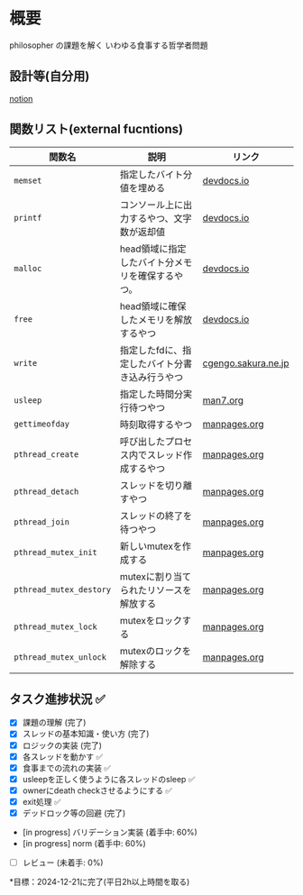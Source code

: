 # 概要
philosopher の課題を解く
いわゆる食事する哲学者問題

## 設計等(自分用)

[notion](https://www.notion.so/philosophers-157fd64b77948096b49ddb46567c9269?pvs=4)

## 関数リスト(external fucntions)

| 関数名               | 説明                                             | リンク                                                                 |
|-----------------------|--------------------------------------------------|----------------------------------------------------------------------|
| `memset`             | 指定したバイト分値を埋める                       | [devdocs.io](https://devdocs.io/c/string/byte/memset)               |
| `printf`             | コンソール上に出力するやつ、文字数が返却値        | [devdocs.io](https://devdocs.io/c/io/fprintf)                       |
| `malloc`             | head領域に指定したバイト分メモリを確保するやつ。 | [devdocs.io](https://devdocs.io/c/memory/malloc)                    |
| `free`               | head領域に確保したメモリを解放するやつ           | [devdocs.io](https://devdocs.io/c/memory/free)                      |
| `write`              | 指定したfdに、指定したバイト分書き込み行うやつ   | [cgengo.sakura.ne.jp](https://cgengo.sakura.ne.jp/write.html)       |
| `usleep`             | 指定した時間分実行待つやつ                       | [man7.org](https://man7.org/linux/man-pages/man3/usleep.3.html)     |
| `gettimeofday`       | 時刻取得するやつ                                 | [manpages.org](https://ja.manpages.org/gettimeofday/2)              |
| `pthread_create`     | 呼び出したプロセス内でスレッド作成するやつ        | [manpages.org](https://ja.manpages.org/pthread_create/3)            |
| `pthread_detach`     | スレッドを切り離すやつ                           | [manpages.org](https://ja.manpages.org/pthread_detach/3)            |
| `pthread_join`       | スレッドの終了を待つやつ                         | [manpages.org](https://ja.manpages.org/pthread_join/3)              |
| `pthread_mutex_init` | 新しいmutexを作成する        | [manpages.org](https://nxmnpg.lemoda.net/ja/3/pthread_mutex_init#google_vignette)              |
| `pthread_mutex_destory` | mutexに割り当てられたリソースを解放する| [manpages.org](https://nxmnpg.lemoda.net/ja/3/pthread_mutex_destroy#google_vignette) |
| `pthread_mutex_lock` | mutexをロックする                        | [manpages.org](https://nxmnpg.lemoda.net/ja/3/pthread_mutex_lock#google_vignette)  |
| `pthread_mutex_unlock` | mutexのロックを解除する           | [manpages.org](https://nxmnpg.lemoda.net/ja/3/pthread_mutex_unlock)            |

## タスク進捗状況 ✅

- [x] 課題の理解 (完了)
- [x] スレッドの基本知識・使い方 (完了)
- [x] ロジックの実装 (完了)
-	[x]	各スレッドを動かす	✅
-	[x]	食事までの流れの実装 	✅
-	[x]	usleepを正しく使うように各スレッドのsleep	✅
-	[x]	ownerにdeath checkさせるようにする	✅
-	[x]	exit処理	✅
- [x] デッドロック等の回避 (完了)
- [in progress] バリデーション実装 (着手中: 60%)
- [in progress] norm  (着手中: 60%)
- [ ] レビュー  (未着手: 0%)

*目標：2024-12-21に完了(平日2h以上時間を取る)

